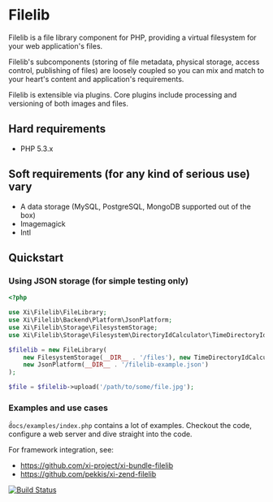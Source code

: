 # Filelib

Filelib is a file library component for PHP, providing a virtual filesystem for your web application's files.

Filelib's subcomponents (storing of file metadata, physical storage, access control, publishing of files) are loosely
coupled so you can mix and match to your heart's content and application's requirements.

Filelib is extensible via plugins. Core plugins include processing and versioning of both images and files.

## Hard requirements

- PHP 5.3.x

## Soft requirements (for any kind of serious use) vary

- A data storage (MySQL, PostgreSQL, MongoDB supported out of the box)
- Imagemagick
- Intl

## Quickstart

### Using JSON storage (for simple testing only)

```php
<?php

use Xi\Filelib\FileLibrary;
use Xi\Filelib\Backend\Platform\JsonPlatform;
use Xi\Filelib\Storage\FilesystemStorage;
use Xi\Filelib\Storage\Filesystem\DirectoryIdCalculator\TimeDirectoryIdCalculator;

$filelib = new FileLibrary(
    new FilesystemStorage(__DIR__ . '/files'), new TimeDirectoryIdCalculator()),
    new JsonPlatform(__DIR__ . '/filelib-example.json')
);

$file = $filelib->upload('/path/to/some/file.jpg');
```

### Examples and use cases

̈́`docs/examples/index.php` contains a lot of  examples. Checkout the code, configure a web server and dive
straight into the code.

For framework integration, see:

* https://github.com/xi-project/xi-bundle-filelib
* https://github.com/pekkis/xi-zend-filelib

[![Build Status](https://secure.travis-ci.org/xi-project/xi-filelib.png?branch=master)](http://travis-ci.org/xi-project/xi-filelib)

